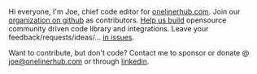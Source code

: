 Hi everyone, I'm Joe, chief code editor for [onelinerhub.com](https://onelinerhub.com/). Join our [organization on github](https://github.com/Onelinerhub) as contributors. [Help us build](https://github.com/Onelinerhub/onelinerhub/blob/main/how-to-contribute.md#how-to-contribute-to-onelinerhub) opensource community driven code library and integrations. Leave your feedback/requests/ideas/... [in issues](https://github.com/Onelinerhub/onelinerhub/issues).

Want to contribute, but don't code? Contact me to sponsor or donate @ joe@onelinerhub.com or through [linkedin](https://www.linkedin.com/in/joe-onelinerhub/).

